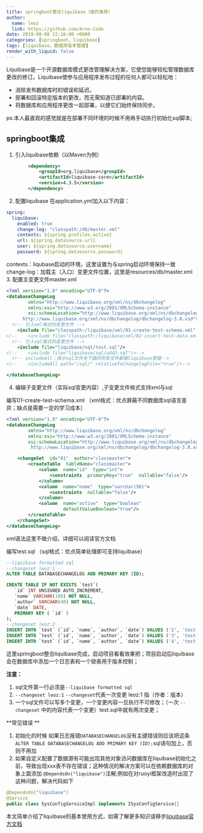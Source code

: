 ```yaml
---
title: springboot整合liquibase（强烈推荐）
author:
  name: leoz
  link: https://github.com/Arno-Code
date: 2019-08-08 12:10:00 +0800
categories: [springboot，liquibase]
tags: [liquibase，数据库版本管理]
render_with_liquid: false
---
```

Liquibase是一个开源数据库模式更改管理解决方案，它使您能够轻松管理数据库更改的修订。Liquibase使参与应用程序发布过程的任何人都可以轻松地：

* 消除发布数据库时的错误和延迟。
* 部署和回滚特定版本的更改，而无需知道已部署的内容。
* 将数据库和应用程序更改一起部署，以便它们始终保持同步。

ps:本人最直观的感觉就是在部署不同环境的时候不用再手动执行初始化sql脚本;

## springboot集成
1. 引入liquibase依赖（以Maven为例）
```xml
        <dependency>
            <groupId>org.liquibase</groupId>
            <artifactId>liquibase-core</artifactId>
            <version>4.3.5</version>
        </dependency>
```
2. 配置liquibase 在application.yml加入以下内容：
```yaml
spring:
  liquibase:
    enabled: true
    change-log: "classpath:/db/master.xml"
    contexts: ${spring.profiles.active}
    url: ${spring.datasource.url}
    user: ${spring.datasource.username}
    password: ${spring.datasource.password}
```
contexts：liqubase启动的环境，这里设置为与spring启动环境保持一致
change-log：加载主（入口）变更文件位置，这里是resources/db/master.xml
3. 配置主变更文件master.xml
```xml
<?xml version="1.0" encoding="UTF-8"?>
<databaseChangeLog
        xmlns="http://www.liquibase.org/xml/ns/dbchangelog"
        xmlns:xsi="http://www.w3.org/2001/XMLSchema-instance"
        xsi:schemaLocation="http://www.liquibase.org/xml/ns/dbchangelog
	  http://www.liquibase.org/xml/ns/dbchangelog/dbchangelog-3.8.xsd">
  <!-- 引入xml格式的变更文件 -->
    <include file="classpath:/liquibase/xml/01-create-test-schema.xml" relativeToChangelogFile="false"></include>
<!--    <include file="classpath:/liquibase/xml/02-insert-test-data.xml" relativeToChangelogFile="false"></include>-->
  <!-- 引入sql格式的变更文件 -->
    <include file="liquibase/sql/test.sql"/>
<!--    <include file="liquibase/sql/add2.sql"/>-->
  <!-- includeAll：表示sql文件夹下面的所有文件都被liquibase管理-->
<!--    <includeAll path="/sql/" relativeToChangelogFile="true"/>-->

</databaseChangeLog>
```
4. 编辑子变更文件（实际sql变更内容）,子变更文件格式支持xml与sql

编写01-create-test-schema.xml （xml格式：优点屏蔽不同数据库sql语言差异；缺点是需要一定的学习成本）
```xml
<?xml version="1.0" encoding="UTF-8"?>
<databaseChangeLog
        xmlns="http://www.liquibase.org/xml/ns/dbchangelog"
        xmlns:xsi="http://www.w3.org/2001/XMLSchema-instance"
        xsi:schemaLocation="http://www.liquibase.org/xml/ns/dbchangelog
         http://www.liquibase.org/xml/ns/dbchangelog/dbchangelog-3.8.xsd">

    <changeSet  id="01"  author="classmaster">
        <createTable  tableName="classmaster">
            <column  name="id"  type="int">
                <constraints  primaryKey="true"  nullable="false"/>
            </column>
            <column  name="name"  type="varchar(50)">
                <constraints  nullable="false"/>
            </column>
            <column  name="active"  type="boolean"
                     defaultValueBoolean="true"/>
        </createTable>
    </changeSet>
</databaseChangeLog>
```
xml语法这里不做介绍，详细可以阅读官方文档

编写test.sql （sql格式：优点简单处理即可支持liquibase）
```sql
--liquibase formatted sql
--changeset leoz:1
ALTER TABLE DATABASECHANGELOG ADD PRIMARY KEY (ID);

CREATE TABLE IF NOT EXISTS `test`(
   `id` INT UNSIGNED AUTO_INCREMENT,
   `name` VARCHAR(100) NOT NULL,
   `author` VARCHAR(40) NOT NULL,
   `date` DATE,
   PRIMARY KEY ( `id` )
);
--changeset leoz:2
INSERT INTO `test` (`id`, `name`, `author`, `date`) VALUES ('2', 'test', 'admin', '2021-10-14');
INSERT INTO `test` (`id`, `name`, `author`, `date`) VALUES ('3', 'test', 'admin', '2021-10-14');
INSERT INTO `test` (`id`, `name`, `author`, `date`) VALUES ('4', 'test', 'admin', '2021-10-14');
```
这里springboot整合liquibase完成，启动项目看看效果把；项目启动后liquibase会在数据库中添加一个日志表和一个锁表用于版本控制；

**注意：**
1. sql文件第一行必须是`--liquibase formatted sql`
2. `--changeset leoz:1`    `--changeset`代表一次变更 leoz:1  指（作者：版本）
3. 一个sql文件可以写多个变更，一个变更内容一旦执行不可修改；（一次 `--changeset` 中的内容代表一个变更）test.sql中就有两次变更；

**常见错误 **
1. 初始化的时候 如果日志报错`DATABASECHANGELOG`没有主键错误则应该把这条`ALTER TABLE DATABASECHANGELOG ADD PRIMARY KEY (ID);`sql语句加上，否则不用加
2. 如果自定义配置了数据源有可能出现其他对象访问数据库在liquibase初始化之前，导致出现xxx表不存在错误；这种情况的解决方案可以在依赖数据库的对象上面添加
   `@DependsOn("liquibase")`注解;例如在对ruoyi框架改造时出现了这种问题，解决代码如下
```java
@DependsOn("liquibase")
@Service
public class SysConfigServiceImpl implements ISysConfigService{}
```
本文简单介绍了liquibase的基本使用方式，如需了解更多知识请移步[liquibase官方文档](https://docs.liquibase.com/concepts/home.html)
